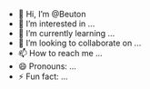- 👋 Hi, I’m @Beuton
- 👀 I’m interested in ...
- 🌱 I’m currently learning ...
- 💞️ I’m looking to collaborate on ...
- 📫 How to reach me ...
- 😄 Pronouns: ...
- ⚡ Fun fact: ...

<!---
Beuton/Beuton is a ✨ special ✨ repository because its `README.md` (this file) appears on your GitHub profile.
You can click the Preview link to take a look at your changes.
--->
